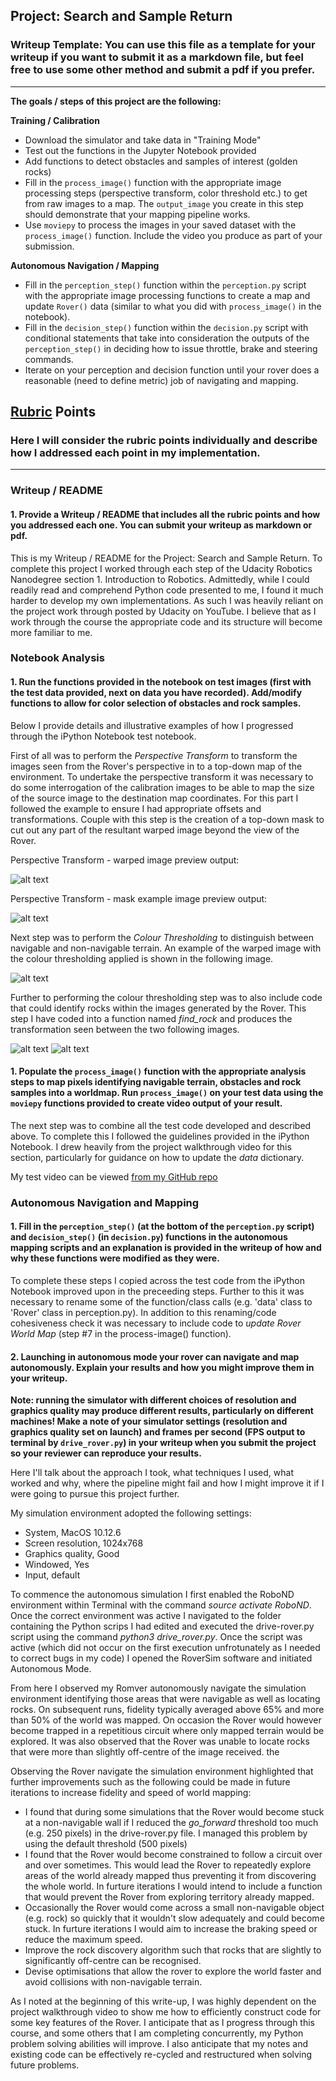 ## Project: Search and Sample Return
### Writeup Template: You can use this file as a template for your writeup if you want to submit it as a markdown file, but feel free to use some other method and submit a pdf if you prefer.

---


**The goals / steps of this project are the following:**  

**Training / Calibration**  

* Download the simulator and take data in "Training Mode"
* Test out the functions in the Jupyter Notebook provided
* Add functions to detect obstacles and samples of interest (golden rocks)
* Fill in the `process_image()` function with the appropriate image processing steps (perspective transform, color threshold etc.) to get from raw images to a map.  The `output_image` you create in this step should demonstrate that your mapping pipeline works.
* Use `moviepy` to process the images in your saved dataset with the `process_image()` function.  Include the video you produce as part of your submission.

**Autonomous Navigation / Mapping**

* Fill in the `perception_step()` function within the `perception.py` script with the appropriate image processing functions to create a map and update `Rover()` data (similar to what you did with `process_image()` in the notebook). 
* Fill in the `decision_step()` function within the `decision.py` script with conditional statements that take into consideration the outputs of the `perception_step()` in deciding how to issue throttle, brake and steering commands. 
* Iterate on your perception and decision function until your rover does a reasonable (need to define metric) job of navigating and mapping.  

[//]: # (Image References)

[image1]: ./output/warped_example.jpg
[image2]: ./output/mask_example.jpg
[image3]: ./output/warped_threshed.jpg
[image4]: ./calibration_images/example_rock1.jpg
[image5]: ./output/rock_map_example.jpg

## [Rubric](https://review.udacity.com/#!/rubrics/916/view) Points
### Here I will consider the rubric points individually and describe how I addressed each point in my implementation.  

---
### Writeup / README

#### 1. Provide a Writeup / README that includes all the rubric points and how you addressed each one.  You can submit your writeup as markdown or pdf.  

This is my Writeup / README for the Project: Search and Sample Return. To complete this project I worked through each step of the Udacity Robotics Nanodegree section 1. Introduction to Robotics. Admittedly, while I could readily read and comprehend Python code presented to me, I found it much harder to develop my own implementations. As such I was heavily reliant on the project work through posted by Udacity on YouTube. I believe that as I work through the course the appropriate code and its structure will become more familiar to me.

### Notebook Analysis
#### 1. Run the functions provided in the notebook on test images (first with the test data provided, next on data you have recorded). Add/modify functions to allow for color selection of obstacles and rock samples.
Below I provide details and illustrative examples of how I progressed through the iPython Notebook test notebook.

First of all was to perform the *Perspective Transform* to transform the images seen from the Rover's perspective in to a top-down map of the environment. To undertake the perspective transform it was necessary to do some interrogation of the calibration images to be able to map the size of the source image to the destination map coordinates. For this part I followed the example to ensure I had appropriate offsets and transformations. Couple with this step is the creation of a top-down mask to cut out any part of the resultant warped image beyond the view of the Rover.

Perspective Transform - warped image preview output:

![alt text][image1]

Perspective Transform - mask example image preview output:

![alt text][image2]

Next step was to perform the *Colour Thresholding* to distinguish between navigable and non-navigable terrain. An example of the warped image with the colour thresholding applied is shown in the following image.

![alt text][image3]

Further to performing the colour thresholding step was to also include code that could identify rocks within the images generated by the Rover. This step I have coded into a function named *find_rock* and produces the transformation seen between the two following images.

![alt text][image4] ![alt text][image5]

#### 1. Populate the `process_image()` function with the appropriate analysis steps to map pixels identifying navigable terrain, obstacles and rock samples into a worldmap.  Run `process_image()` on your test data using the `moviepy` functions provided to create video output of your result. 

The next step was to combine all the test code developed and described above. To complete this I followed the guidelines provided in the iPython Notebook. I drew heavily from the project walkthrough video for this section, particularly for guidance on how to update the *data* dictionary.

My test video can be viewed [from my GitHub repo](https://github.com/michaelhetherington/RoboND-Rover-Project/blob/master/output/test_mapping.mp4?raw=true)

### Autonomous Navigation and Mapping

#### 1. Fill in the `perception_step()` (at the bottom of the `perception.py` script) and `decision_step()` (in `decision.py`) functions in the autonomous mapping scripts and an explanation is provided in the writeup of how and why these functions were modified as they were.

To complete these steps I copied across the test code from the iPython Notebook improved upon in the preceeding steps. Further to this it was necessary to rename some of the function/class calls (e.g. 'data' class to 'Rover' class in perception.py). In addition to this renaming/code cohesiveness check it was necessary to include code to *update Rover World Map* (step #7 in the process-image() function).

#### 2. Launching in autonomous mode your rover can navigate and map autonomously.  Explain your results and how you might improve them in your writeup.  

**Note: running the simulator with different choices of resolution and graphics quality may produce different results, particularly on different machines!  Make a note of your simulator settings (resolution and graphics quality set on launch) and frames per second (FPS output to terminal by `drive_rover.py`) in your writeup when you submit the project so your reviewer can reproduce your results.**

Here I'll talk about the approach I took, what techniques I used, what worked and why, where the pipeline might fail and how I might improve it if I were going to pursue this project further.  

My simulation environment adopted the following settings:
- System, MacOS 10.12.6
- Screen resolution, 1024x768
- Graphics quality, Good
- Windowed, Yes
- Input, default

To commence the autonomous simulation I first enabled the RoboND environment within Terminal with the command *source activate RoboND*. Once the correct environment was active I navigated to the folder containing the Python scrips I had edited and executed the drive-rover.py script using the command *python3 drive_rover.py*. Once the script was active (which did not occur on the first execution unfrotunately as I needed to correct bugs in my code) I opened the RoverSim software and initiated Autonomous Mode.

From here I observed my Romver autonomously navigate the simulation environment identifying those areas that were navigable as well as locating rocks. On  subsequent runs, fidelity typically averaged above 65% and more than 50% of the world was mapped. On occasion the Rover would however become trapped in a repetitious circuit where only mapped terrain would be explored. It was also observed that the Rover was unable to locate rocks that were more than slightly off-centre of the image received. the 

Observing the Rover navigate the simulation environment highlighted that further improvements such as the following could be made in future iterations to increase fidelity and speed of world mapping:
- I found that during some simulations that the Rover would become stuck at a non-navigable wall if I reduced the *go_forward* threshold too much (e.g. 250 pixels) in the drive-rover.py file. I managed this problem by using the default threshold (500 pixels)
- I found that the Rover would become constrained to follow a circuit over and over sometimes. This would lead the Rover to repeatedly explore areas of the world already mapped thus preventing it from discovering the whole world. In furture iterations I would intend to include a function that would prevent the Rover from exploring territory already mapped.
- Occasionally the Rover would come across a small non-navigable object (e.g. rock) so quickly that it wouldn't slow adequately and could become stuck. In furture iterations I would aim to increase the braking speed or reduce the maximum speed.
- Improve the rock discovery algorithm such that rocks that are slightly to significantly off-centre can be recognised.
- Devise optimisations that allow the rover to explore the world faster and avoid collisions with non-navigable terrain.

As I noted at the beginning of this write-up, I was highly dependent on the project walkthrough video to show me how to efficiently construct code for some key features of the Rover. I anticipate that as I progress through this course, and some others that I am completing concurrently, my Python problem solving abilities will improve. I also anticipate that my notes and existing code can be effectively re-cycled and restructured when solving future problems.
